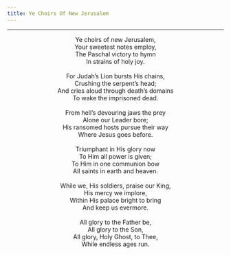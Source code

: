 ```yaml
---
title: Ye Choirs Of New Jerusalem
---
```


---
<center>
Ye choirs of new Jerusalem,<br/>
Your sweetest notes employ,<br/>
The Paschal victory to hymn<br/>
In strains of holy joy.<br/>
<br/>
For Judah’s Lion bursts His chains,<br/>
Crushing the serpent’s head;<br/>
And cries aloud through death’s domains<br/>
To wake the imprisoned dead.<br/>
<br/>
From hell’s devouring jaws the prey<br/>
Alone our Leader bore;<br/>
His ransomed hosts pursue their way<br/>
Where Jesus goes before.<br/>
<br/>
Triumphant in His glory now<br/>
To Him all power is given;<br/>
To Him in one communion bow<br/>
All saints in earth and heaven.<br/>
<br/>
While we, His soldiers, praise our King,<br/>
His mercy we implore,<br/>
Within His palace bright to bring<br/>
And keep us evermore.<br/>
<br/>
All glory to the Father be,<br/>
All glory to the Son,<br/>
All glory, Holy Ghost, to Thee,<br/>
While endless ages run.
</center>
